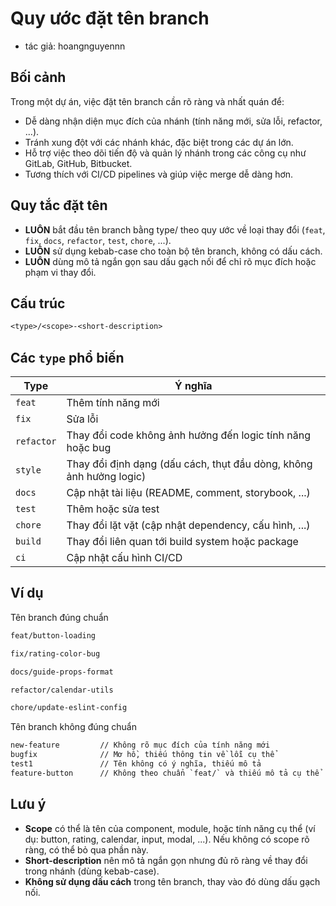 # Quy ước đặt tên branch

- tác giả: hoangnguyennn

## Bối cảnh

Trong một dự án, việc đặt tên branch cần rõ ràng và nhất quán để:

- Dễ dàng nhận diện mục đích của nhánh (tính năng mới, sửa lỗi, refactor, ...).
- Tránh xung đột với các nhánh khác, đặc biệt trong các dự án lớn.
- Hỗ trợ việc theo dõi tiến độ và quản lý nhánh trong các công cụ như GitLab, GitHub, Bitbucket.
- Tương thích với CI/CD pipelines và giúp việc merge dễ dàng hơn.

## Quy tắc đặt tên

- **LUÔN** bắt đầu tên branch bằng type/ theo quy ước về loại thay đổi (`feat`, `fix`, `docs`, `refactor`, `test`, `chore`, ...).
- **LUÔN** sử dụng kebab-case cho toàn bộ tên branch, không có dấu cách.
- **LUÔN** dùng mô tả ngắn gọn sau dấu gạch nối để chỉ rõ mục đích hoặc phạm vi thay đổi.

## Cấu trúc

```txt
<type>/<scope>-<short-description>
```

## Các `type` phổ biến

| Type       | Ý nghĩa                                                             |
| ---------- | ------------------------------------------------------------------- |
| `feat`     | Thêm tính năng mới                                                  |
| `fix`      | Sửa lỗi                                                             |
| `refactor` | Thay đổi code không ảnh hưởng đến logic tính năng hoặc bug          |
| `style`    | Thay đổi định dạng (dấu cách, thụt đầu dòng, không ảnh hưởng logic) |
| `docs`     | Cập nhật tài liệu (README, comment, storybook, ...)                 |
| `test`     | Thêm hoặc sửa test                                                  |
| `chore`    | Thay đổi lặt vặt (cập nhật dependency, cấu hình, ...)               |
| `build`    | Thay đổi liên quan tới build system hoặc package                    |
| `ci`       | Cập nhật cấu hình CI/CD                                             |

## Ví dụ

Tên branch đúng chuẩn

```txt
feat/button-loading
```

```txt
fix/rating-color-bug
```

```txt
docs/guide-props-format
```

```txt
refactor/calendar-utils
```

```txt
chore/update-eslint-config
```

Tên branch không đúng chuẩn

```txt
new-feature         // Không rõ mục đích của tính năng mới
bugfix              // Mơ hồ, thiếu thông tin về lỗi cụ thể
test1               // Tên không có ý nghĩa, thiếu mô tả
feature-button      // Không theo chuẩn `feat/` và thiếu mô tả cụ thể
```

## Lưu ý

- **Scope** có thể là tên của component, module, hoặc tính năng cụ thể (ví dụ: button, rating, calendar, input, modal, ...). Nếu không có scope rõ ràng, có thể bỏ qua phần này.
- **Short-description** nên mô tả ngắn gọn nhưng đủ rõ ràng về thay đổi trong nhánh (dùng kebab-case).
- **Không sử dụng dấu cách** trong tên branch, thay vào đó dùng dấu gạch nối.
